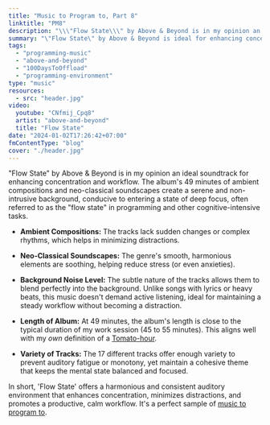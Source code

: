 ```yaml
---
title: "Music to Program to, Part 8"
linktitle: "PM8"
description: "\\\"Flow State\\\" by Above & Beyond is in my opinion an ideal soundtrack for enhancing concentration and workflow."
summary: "\"Flow State\" by Above & Beyond is ideal for enhancing concentration and workflow. The album's ambient compositions and neo-classical soundscapes create a serene and non-intrusive background, conducive to entering a state of deep focus, often referred to as the \"flow state\" in programming and other cognitive-intensive tasks."
tags:
  - "programming-music"
  - "above-and-beyond"
  - "100DaysToOffload"
  - "programming-environment"
type: "music"
resources:
  - src: "header.jpg"
video:
  youtube: "CNfmij_Cpq8"
  artist: "above-and-beyond"
  title: "Flow State"
date: "2024-01-02T17:26:42+07:00"
fmContentType: "blog"
cover: "./header.jpg"
---
```


"Flow State" by Above & Beyond is in my opinion an ideal soundtrack for enhancing concentration and workflow. The album's 49 minutes of ambient compositions and neo-classical soundscapes create a serene and non-intrusive background, conducive to entering a state of deep focus, often referred to as the "flow state" in programming and other cognitive-intensive tasks.

* **Ambient Compositions:** The tracks lack sudden changes or complex rhythms, which helps in minimizing distractions.

* **Neo-Classical Soundscapes:** The genre's smooth, harmonious elements are soothing, helping reduce stress (or even anxieties).

* **Background Noise Level:** The subtle nature of the tracks allows them to blend perfectly into the background. Unlike songs with lyrics or heavy beats, this music doesn't demand active listening, ideal for maintaining a steady workflow without becoming a distraction.

* **Length of Album:** At 49 minutes, the album's length is close to the typical duration of my work session (45 to 55 minutes). This aligns well with my *own* definition of a [Tomato-hour](https://en.wikipedia.org/wiki/Pomodoro_Technique).

* **Variety of Tracks:** The 17 different tracks offer enough variety to prevent auditory fatigue or monotony, yet maintain a cohesive theme that keeps the mental state balanced and focused.

In short, 'Flow State' offers a harmonious and consistent auditory environment that enhances concentration, minimizes distractions, and promotes a productive, calm workflow. It's a perfect sample of [music to program to](/tags/programming-music/).
